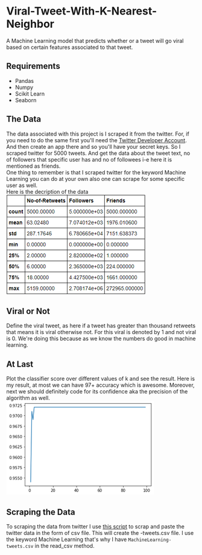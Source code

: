 # Viral-Tweet-With-K-Nearest-Neighbor
A Machine Learning model that predicts whether or a tweet will go viral based on certain 
features associated to that tweet.


## Requirements
-	Pandas
-	Numpy
-	Scikit Learn
-	Seaborn


## The Data
The data associated with this project is I scraped it from the twitter. For, if you need to 
do the same first you'll need the [Twitter Developer Account](https://developer.twitter.com/). And then 
create an app there and so you'll have your secret keys. So I scraped twitter for 5000 tweets. And get the 
data about the tweet text, no of followers that specific user has and no of followees i-e here it is mentioned 
as friends.\
One thing to remember is that I scraped twitter for the keyword Machine Learning you can do at your own also 
one can scrape for some specific user as well.\
Here is the decription of the data 
![Data Description](https://github.com/taneemishere/Viral-Tweet-With-K-Nearest-Neighbor/blob/master/data%20description.PNG)


## Viral or Not
Define the viral tweet, as here if a tweet has greater than thousand retweets that means it is viral otherwise not. For this viral is denoted by 
1 and not viral is 0. We're doing this because as we know the numbers 
do good in machine learning.


## At Last
Plot the classifier score over different values of k and see the result. Here is my result, at most we can have 97+ accuracy which is awesome. Moreover, next we should definitely code for its confidence aka the precision of the algorithm as well.
![Plot](https://github.com/taneemishere/Viral-Tweet-With-K-Nearest-Neighbor/blob/master/plot.png)

## Scraping the Data
To scraping the data from twitter I use [this script](https://github.com/taneemishere/Viral-Tweet-With-K-Nearest-Neighbor/blob/master/Scraping%20Twitter%20Data%20by%20Keyword.py) to scrap and paste the twitter data in the form of csv file. This will create the <keyword>-tweets.csv file. 
  I use the keyword Machine Learning that's why I have ```MachineLearning-tweets.csv``` in the read_csv method.
